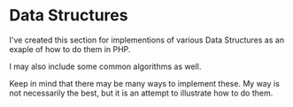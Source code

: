 Data Structures
===============

I've created this section for implementions of various Data Structures as an exaple of how to do them in PHP.

I may also include some common algorithms as well.

Keep in mind that there may be many ways to implement these. My way is not necessarily the best, but it is an attempt to illustrate how to do them.

